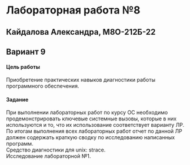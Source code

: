 # Лабораторная работа №8
## Кайдалова Александра, М8О-212Б-22
## Вариант 9

#### Цель работы
Приобретение практических навыков диагностики работы программного обеспечения.

#### Задание
При выполнении лабораторных работ по курсу ОС необходимо продемонстрировать ключевые
системные вызовы, которые в них используются и то, что их использование соответствует
варианту ЛР.
По итогам выполнения всех лабораторных работ отчет по данной ЛР должен содержать краткую
сводку по исследованию написанных программ.  
Средство диагностики для unix: strace.  
Исследование лабораторной №1.